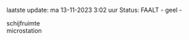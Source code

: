 laatste update: 
ma 13-11-2023  3:02   uur 
Status: FAALT - geel - 
<div class="service Y">schijfruimte</div><div class="service Y">microstation</div>
